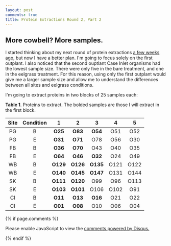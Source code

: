 ```yaml
---
layout: post
comments: true
title: Protein Extractions Round 2, Part 2
---
```


## More cowbell? More samples.

I started thinking about my next round of protein extractions [a few weeks ago](https://yaaminiv.github.io/Protein-Extractions-Round-2/), but now I have a better plan. I'm going to focus solely on the first outplant. I also noticed that the second ouptlant Case Inlet organisms had the lowest sample size. There were only five in the bare treatment, and one in the eelgrass treatment. For this reason, using only the first outplant would give me a larger sample size and allow me to understand the differences between all sites and eelgrass conditions.

I'm going to extract proteins in two blocks of 25 samples each:

**Table 1**. Proteins to extract. The bolded samples are those I will extract in the first block.

| Site | Condition |     1    |     2    |     3    |   4  |   5  |
|:----:|:---------:|:--------:|:--------:|:--------:|:----:|:----:|
|  PG  |     B     |  **O25** |  **O83** |  **O54** |  O51 |  O52 |
|  PG  |     E     |  **O31** |  **O71** |    O78   |  O56 |  O30 |
|  FB  |     B     |  **O36** |  **O70** |    O43   |  O40 |  O35 |
|  FB  |     E     |  **O64** |  **O46** |  **O32** |  O24 |  O49 |
|  WB  |     B     | **O129** | **O126** | **O135** | O121 | O122 |
|  WB  |     E     | **O140** | **O145** | **O147** | O131 | O144 |
|  SK  |     B     | **O111** | **O120** |    O99   |  O96 | O113 |
|  SK  |     E     | **O103** | **O101** |   O106   | O102 |  O91 |
|  CI  |     B     |  **O11** |  **O13** |  **O16** |  O21 |  O22 |
|  CI  |     E     |  **O01** |  **O08** |    O10   |  O06 |  O04 |

{% if page.comments %}

<div id="disqus_thread"></div>
<script>

/**
*  RECOMMENDED CONFIGURATION VARIABLES: EDIT AND UNCOMMENT THE SECTION BELOW TO INSERT DYNAMIC VALUES FROM YOUR PLATFORM OR CMS.
*  LEARN WHY DEFINING THESE VARIABLES IS IMPORTANT: https://disqus.com/admin/universalcode/#configuration-variables*/
/*
var disqus_config = function () {
this.page.url = PAGE_URL;  // Replace PAGE_URL with your page's canonical URL variable
this.page.identifier = PAGE_IDENTIFIER; // Replace PAGE_IDENTIFIER with your page's unique identifier variable
};
*/
(function() { // DON'T EDIT BELOW THIS LINE
var d = document, s = d.createElement('script');
s.src = 'https://the-responsible-grad-student.disqus.com/embed.js';
s.setAttribute('data-timestamp', +new Date());
(d.head || d.body).appendChild(s);
})();
</script>
<noscript>Please enable JavaScript to view the <a href="https://disqus.com/?ref_noscript">comments powered by Disqus.</a></noscript>

{% endif %}

<script id="dsq-count-scr" src="//the-responsible-grad-student.disqus.com/count.js" async></script>
